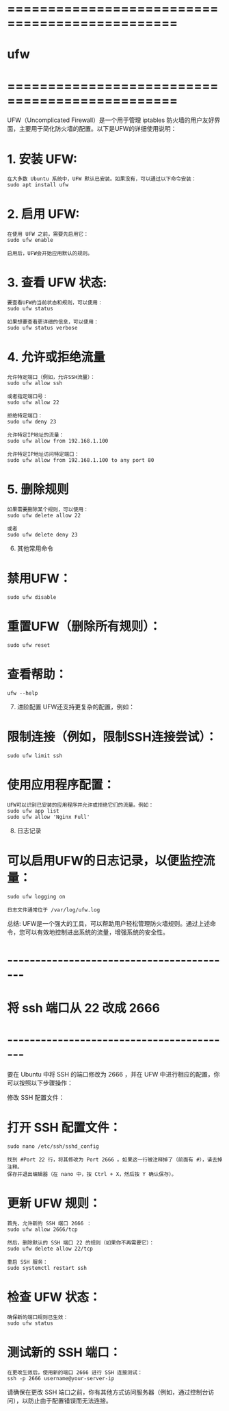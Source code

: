 # =============================================== #
#                     ufw
# =============================================== #

UFW（Uncomplicated Firewall）是一个用于管理 iptables 防火墙的用户友好界面，主要用于简化防火墙的配置。以下是UFW的详细使用说明：

# 1. 安装 UFW:
    在大多数 Ubuntu 系统中，UFW 默认已安装。如果没有，可以通过以下命令安装：
    sudo apt install ufw  

# 2. 启用 UFW: 
    在使用 UFW 之前，需要先启用它：
    sudo ufw enable  

    启用后，UFW会开始应用默认的规则。

# 3. 查看 UFW 状态:
    要查看UFW的当前状态和规则，可以使用：
    sudo ufw status  

    如果想要查看更详细的信息，可以使用：
    sudo ufw status verbose  

# 4. 允许或拒绝流量
    允许特定端口（例如，允许SSH流量）：
    sudo ufw allow ssh  

    或者指定端口号：
    sudo ufw allow 22 

    拒绝特定端口：
    sudo ufw deny 23  

    允许特定IP地址的流量：
    sudo ufw allow from 192.168.1.100  

    允许特定IP地址访问特定端口：
    sudo ufw allow from 192.168.1.100 to any port 80  

# 5. 删除规则
    如果需要删除某个规则，可以使用：
    sudo ufw delete allow 22  
    
    或者
    sudo ufw delete deny 23  

6. 其他常用命令

# 禁用UFW：
    sudo ufw disable  

# 重置UFW（删除所有规则）：
    sudo ufw reset  

# 查看帮助：
    ufw --help  

7. 进阶配置
UFW还支持更复杂的配置，例如：

# 限制连接（例如，限制SSH连接尝试）：
    sudo ufw limit ssh  

# 使用应用程序配置：
    UFW可以识别已安装的应用程序并允许或拒绝它们的流量。例如：
    sudo ufw app list  
    sudo ufw allow 'Nginx Full'  

8. 日志记录
# 可以启用UFW的日志记录，以便监控流量：
    sudo ufw logging on  

    日志文件通常位于 /var/log/ufw.log

总结:
    UFW是一个强大的工具，可以帮助用户轻松管理防火墙规则。通过上述命令，您可以有效地控制进出系统的流量，增强系统的安全性。






# ----------------------------------------- #
#      将 ssh 端口从 22 改成 2666
# ----------------------------------------- #

要在 Ubuntu 中将 SSH 的端口修改为 2666 ，并在 UFW 中进行相应的配置，你可以按照以下步骤操作：

修改 SSH 配置文件：

# 打开 SSH 配置文件：
    sudo nano /etc/ssh/sshd_config  
    
    找到 #Port 22 行，将其修改为 Port 2666 。如果这一行被注释掉了（前面有 #），请去掉注释。
    保存并退出编辑器（在 nano 中，按 Ctrl + X，然后按 Y 确认保存）。

# 更新 UFW 规则：
    首先，允许新的 SSH 端口 2666 ：
    sudo ufw allow 2666/tcp  

    然后，删除默认的 SSH 端口 22 的规则（如果你不再需要它）：
    sudo ufw delete allow 22/tcp  
    
    重启 SSH 服务：
    sudo systemctl restart ssh  

# 检查 UFW 状态：
    确保新的端口规则已生效：
    sudo ufw status  

# 测试新的 SSH 端口：
    在更改生效后，使用新的端口 2666 进行 SSH 连接测试：
    ssh -p 2666 username@your-server-ip  

请确保在更改 SSH 端口之前，你有其他方式访问服务器（例如，通过控制台访问），以防止由于配置错误而无法连接。
















